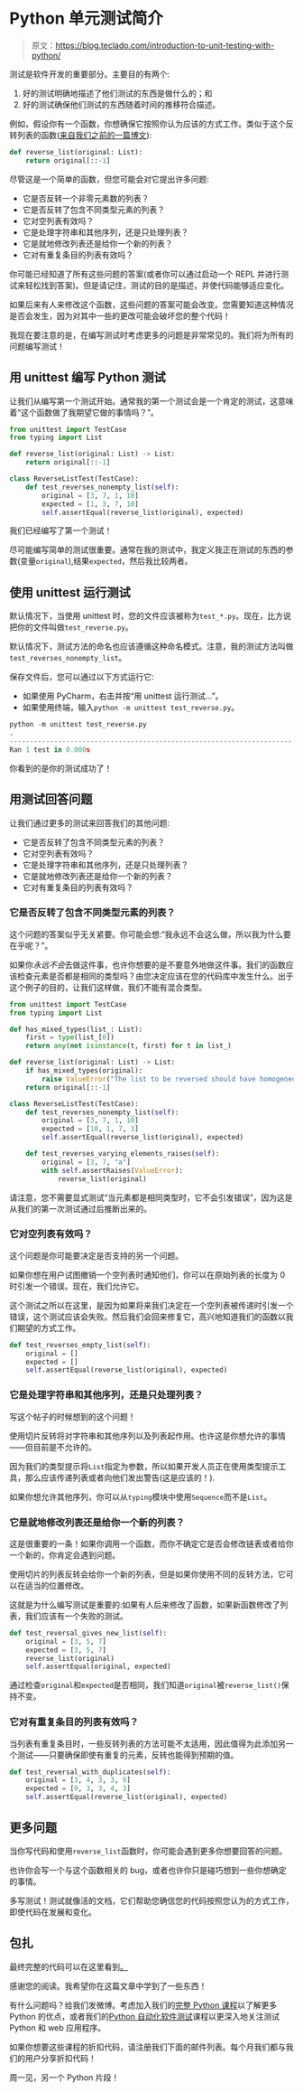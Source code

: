 # Python 单元测试简介

> 原文：<https://blog.teclado.com/introduction-to-unit-testing-with-python/>

测试是软件开发的重要部分。主要目的有两个:

1.  好的测试明确地描述了他们测试的东西是做什么的；和
2.  好的测试确保他们测试的东西随着时间的推移符合描述。

例如，假设你有一个函数，你想确保它按照你认为应该的方式工作。类似于这个反转列表的函数([来自我们之前的一篇博文](https://blog.teclado.com/coding-interview-problems-reversing-a-list-python/)):

```py
def reverse_list(original: List):
	return original[::-1] 
```

尽管这是一个简单的函数，但您可能会对它提出许多问题:

*   它是否反转一个非零元素数的列表？
*   它是否反转了包含不同类型元素的列表？
*   它对空列表有效吗？
*   它是处理字符串和其他序列，还是只处理列表？
*   它是就地修改列表还是给你一个新的列表？
*   它对有重复条目的列表有效吗？

你可能已经知道了所有这些问题的答案(或者你可以通过启动一个 REPL 并进行测试来轻松找到答案)。但是请记住，测试的目的是描述，并使代码能够适应变化。

如果后来有人来修改这个函数，这些问题的答案可能会改变。您需要知道这种情况是否会发生，因为对其中一些的更改可能会破坏您的整个代码！

我现在要注意的是，在编写测试时考虑更多的问题是非常常见的。我们将为所有的问题编写测试！

## 用 unittest 编写 Python 测试

让我们从编写第一个测试开始。通常我的第一个测试会是一个肯定的测试，这意味着“这个函数做了我期望它做的事情吗？”。

```py
from unittest import TestCase
from typing import List

def reverse_list(original: List) -> List:
	return original[::-1]

class ReverseListTest(TestCase):
	def test_reverses_nonempty_list(self):
		original = [3, 7, 1, 10]
		expected = [1, 3, 7, 10]
		self.assertEqual(reverse_list(original), expected) 
```

我们已经编写了第一个测试！

尽可能编写简单的测试很重要。通常在我的测试中，我定义我正在测试的东西的参数(变量`original`),结果`expected`，然后我比较两者。

## 使用 unittest 运行测试

默认情况下，当使用 unittest 时，您的文件应该被称为`test_*.py`。现在，比方说把你的文件叫做`test_reverse.py`。

默认情况下，测试方法的命名也应该遵循这种命名模式。注意，我的测试方法叫做`test_reverses_nonempty_list`。

保存文件后，您可以通过以下方式运行它:

*   如果使用 PyCharm，右击并按“用 unittest 运行测试...”。
*   如果使用终端，输入`python -m unittest test_reverse.py`。

```py
python -m unittest test_reverse.py
.
----------------------------------------------------------------------
Ran 1 test in 0.000s 
```

你看到的是你的测试成功了！

## 用测试回答问题

让我们通过更多的测试来回答我们的其他问题:

*   它是否反转了包含不同类型元素的列表？
*   它对空列表有效吗？
*   它是处理字符串和其他序列，还是只处理列表？
*   它是就地修改列表还是给你一个新的列表？
*   它对有重复条目的列表有效吗？

### 它是否反转了包含不同类型元素的列表？

这个问题的答案似乎无关紧要。你可能会想:“我永远不会这么做，所以我为什么要在乎呢？”。

如果你*永远不会*去做这件事，也许你想要的是不要意外地做这件事。我们的函数应该检查元素是否都是相同的类型吗？由您决定应该在您的代码库中发生什么。出于这个例子的目的，让我们这样做，我们不能有混合类型。

```py
from unittest import TestCase
from typing import List

def has_mixed_types(list_: List):
    first = type(list_[0])
    return any(not isinstance(t, first) for t in list_)

def reverse_list(original: List) -> List:
	if has_mixed_types(original):
		raise ValueError("The list to be reversed should have homogeneous types.")
	return original[::-1]

class ReverseListTest(TestCase):
	def test_reverses_nonempty_list(self):
		original = [3, 7, 1, 10]
		expected = [10, 1, 7, 3]
		self.assertEqual(reverse_list(original), expected)

	def test_reverses_varying_elements_raises(self):
		original = [3, 7, "a"]
		with self.assertRaises(ValueError):
			reverse_list(original) 
```

请注意，您不需要显式测试“当元素都是相同类型时，它不会引发错误”，因为这是从我们的第一次测试通过后推断出来的。

### 它对空列表有效吗？

这个问题是你可能要决定是否支持的另一个问题。

如果你想在用户试图撤销一个空列表时通知他们，你可以在原始列表的长度为 0 时引发一个错误。现在，我们允许它。

这个测试之所以在这里，是因为如果将来我们决定在一个空列表被传递时引发一个错误，这个测试应该会失败。然后我们会回来修复它，高兴地知道我们的函数以我们期望的方式工作。

```py
def test_reverses_empty_list(self):
	original = []
	expected = []
	self.assertEqual(reverse_list(original), expected) 
```

### 它是处理字符串和其他序列，还是只处理列表？

写这个帖子的时候想到的这个问题！

使用切片反转将对字符串和其他序列以及列表起作用。也许这是你想允许的事情——但目前是不允许的。

因为我们的类型提示将`List`指定为参数，所以如果开发人员正在使用类型提示工具，那么应该传递列表或者向他们发出警告(这是应该的！).

如果你想允许其他序列，你可以从`typing`模块中使用`Sequence`而不是`List`。

### 它是就地修改列表还是给你一个新的列表？

这是很重要的一条！如果你调用一个函数，而你不确定它是否会修改链表或者给你一个新的，你肯定会遇到问题。

使用切片的列表反转会给你一个新的列表，但是如果你使用不同的反转方法，它可以在适当的位置修改。

这就是为什么编写测试是重要的:如果有人后来修改了函数，如果新函数修改了列表，我们应该有一个失败的测试。

```py
def test_reversal_gives_new_list(self):
	original = [3, 5, 7]
	expected = [3, 5, 7]
	reverse_list(original)
	self.assertEqual(original, expected) 
```

通过检查`original`和`expected`是否相同，我们知道`original`被`reverse_list()`保持不变。

### 它对有重复条目的列表有效吗？

当列表有重复条目时，一些反转列表的方法可能不太适用，因此值得为此添加另一个测试——只要确保即使有重复的元素，反转也能得到预期的值。

```py
def test_reversal_with_duplicates(self):
	original = [3, 4, 3, 3, 9]
	expected = [9, 3, 3, 4, 3]
	self.assertEqual(reverse_list(original), expected) 
```

## 更多问题

当你写代码和使用`reverse_list`函数时，你可能会遇到更多你想要回答的问题。

也许你会写一个与这个函数相关的 bug，或者也许你只是碰巧想到一些你想确定的事情。

多写测试！测试就像活的文档，它们帮助您确信您的代码按照您认为的方式工作，即使代码在发展和变化。

## 包扎

最终完整的代码可以在这里看到[。](https://gist.github.com/jslvtr/de28a530f00e7486b51efa3c17f44276)

感谢您的阅读。我希望你在这篇文章中学到了一些东西！

有什么问题吗？给我们发微博。考虑加入我们的[完整 Python 课程](https://www.udemy.com/the-complete-python-course/?couponCode=BLOGGER)以了解更多 Python 的优点，或者我们的[Python 自动化软件测试](https://www.udemy.com/automated-software-testing-with-python/?couponCode=BLOGGER)课程以更深入地关注测试 Python 和 web 应用程序。

如果你想要这些课程的折扣代码，请注册我们下面的邮件列表。每个月我们都与我们的用户分享折扣代码！

周一见，另一个 Python 片段！